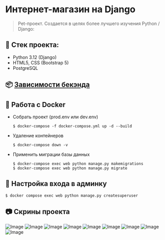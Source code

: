 # Интернет-магазин на Django
> Pet-проект. Создается в целях более лучшего изучения Python / Django:

## :triangular_ruler: Стек проекта: 
- Python 3.12 (Django)
- HTML5, CSS (Bootstrap 5)
- PostgreSQL

## :package: [Зависимости бекэнда]([https://github.com/bigchappa/book-project/Pipfile.lock](https://github.com/bigchappa/book-project/blob/master/Pipfile.lock))

## :whale: Работа с Docker

- Собрать проект (prod.env или dev.env)
  ```
  $ docker-compose -f docker-compose.yml up -d --build
  ```

- Удаление контейнеров

  ```
  $ docker-compose down -v
  ```

- Применить миграции базы данных

  ```
  $ docker-compose exec web python manage.py makemigrations
  $ docker-compose exec web python manage.py migrate
  ```

## :closed_lock_with_key: Настройка входа в админку

```
$ docker compose exec web python manage.py createsuperuser
```
  
## :camera: Скрины проекта
![Image](https://github.com/user-attachments/assets/8ca04412-6366-4ee9-b5c8-462f7c346f47)
![Image](https://github.com/user-attachments/assets/c17616de-929a-438a-b149-84f795e1ecc8)
![Image](https://github.com/user-attachments/assets/52950cf9-8a59-4604-82f8-7da643812624)
![Image](https://github.com/user-attachments/assets/08c7ae9b-9989-4f21-ae95-938139678026)
![Image](https://github.com/user-attachments/assets/c248f187-c42f-44a0-bf54-109da3a28ba1)
![Image](https://github.com/user-attachments/assets/b91b878b-ce7c-4b52-b728-6c1309ce9b49)
![Image](https://github.com/user-attachments/assets/d594ac45-1841-4c9f-aca8-ef2481e8830b)
![Image](https://github.com/user-attachments/assets/5df904f1-b309-4fec-bcbc-8ed05161f252)
![Image](https://github.com/user-attachments/assets/7a5fc0f6-43cc-4041-903c-abdd0597a7a7)







